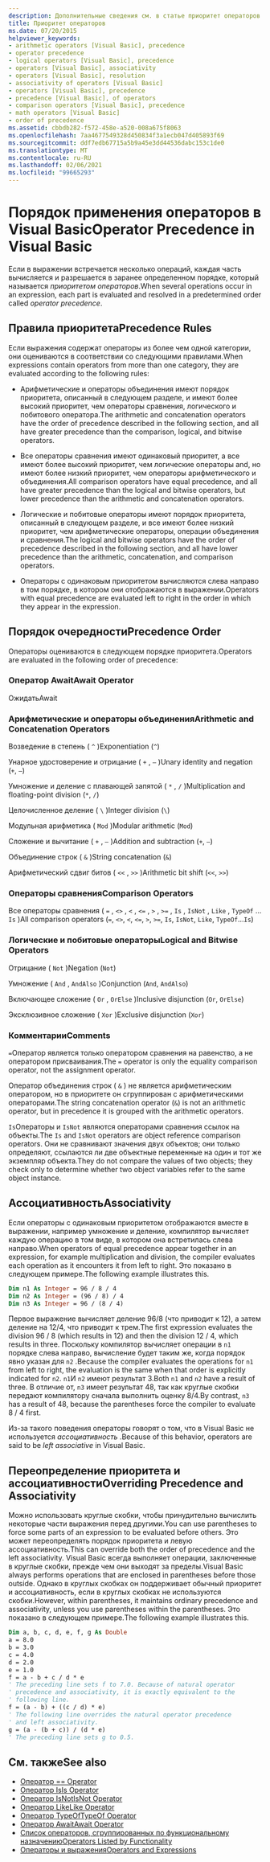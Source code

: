 ```yaml
---
description: Дополнительные сведения см. в статье приоритет операторов в Visual Basic
title: Приоритет операторов
ms.date: 07/20/2015
helpviewer_keywords:
- arithmetic operators [Visual Basic], precedence
- operator precedence
- logical operators [Visual Basic], precedence
- operators [Visual Basic], associativity
- operators [Visual Basic], resolution
- associativity of operators [Visual Basic]
- operators [Visual Basic], precedence
- precedence [Visual Basic], of operators
- comparison operators [Visual Basic], precedence
- math operators [Visual Basic]
- order of precedence
ms.assetid: cbbdb282-f572-458e-a520-008a675f8063
ms.openlocfilehash: 7aa4677549328d450834f3a1ecb047d405893f69
ms.sourcegitcommit: ddf7edb67715a5b9a45e3dd44536dabc153c1de0
ms.translationtype: MT
ms.contentlocale: ru-RU
ms.lasthandoff: 02/06/2021
ms.locfileid: "99665293"
---
```

# <a name="operator-precedence-in-visual-basic"></a><span data-ttu-id="6402a-103">Порядок применения операторов в Visual Basic</span><span class="sxs-lookup"><span data-stu-id="6402a-103">Operator Precedence in Visual Basic</span></span>

<span data-ttu-id="6402a-104">Если в выражении встречается несколько операций, каждая часть вычисляется и разрешается в заранее определенном порядке, который называется *приоритетом операторов*.</span><span class="sxs-lookup"><span data-stu-id="6402a-104">When several operations occur in an expression, each part is evaluated and resolved in a predetermined order called *operator precedence*.</span></span>

## <a name="precedence-rules"></a><span data-ttu-id="6402a-105">Правила приоритета</span><span class="sxs-lookup"><span data-stu-id="6402a-105">Precedence Rules</span></span>

 <span data-ttu-id="6402a-106">Если выражения содержат операторы из более чем одной категории, они оцениваются в соответствии со следующими правилами.</span><span class="sxs-lookup"><span data-stu-id="6402a-106">When expressions contain operators from more than one category, they are evaluated according to the following rules:</span></span>

- <span data-ttu-id="6402a-107">Арифметические и операторы объединения имеют порядок приоритета, описанный в следующем разделе, и имеют более высокий приоритет, чем операторы сравнения, логического и побитового оператора.</span><span class="sxs-lookup"><span data-stu-id="6402a-107">The arithmetic and concatenation operators have the order of precedence described in the following section, and all have greater precedence than the comparison, logical, and bitwise operators.</span></span>

- <span data-ttu-id="6402a-108">Все операторы сравнения имеют одинаковый приоритет, а все имеют более высокий приоритет, чем логические операторы and, но имеют более низкий приоритет, чем операторы арифметического и объединения.</span><span class="sxs-lookup"><span data-stu-id="6402a-108">All comparison operators have equal precedence, and all have greater precedence than the logical and bitwise operators, but lower precedence than the arithmetic and concatenation operators.</span></span>

- <span data-ttu-id="6402a-109">Логические и побитовые операторы имеют порядок приоритета, описанный в следующем разделе, и все имеют более низкий приоритет, чем арифметические операторы, операции объединения и сравнения.</span><span class="sxs-lookup"><span data-stu-id="6402a-109">The logical and bitwise operators have the order of precedence described in the following section, and all have lower precedence than the arithmetic, concatenation, and comparison operators.</span></span>

- <span data-ttu-id="6402a-110">Операторы с одинаковым приоритетом вычисляются слева направо в том порядке, в котором они отображаются в выражении.</span><span class="sxs-lookup"><span data-stu-id="6402a-110">Operators with equal precedence are evaluated left to right in the order in which they appear in the expression.</span></span>

## <a name="precedence-order"></a><span data-ttu-id="6402a-111">Порядок очередности</span><span class="sxs-lookup"><span data-stu-id="6402a-111">Precedence Order</span></span>

 <span data-ttu-id="6402a-112">Операторы оцениваются в следующем порядке приоритета.</span><span class="sxs-lookup"><span data-stu-id="6402a-112">Operators are evaluated in the following order of precedence:</span></span>

### <a name="await-operator"></a><span data-ttu-id="6402a-113">Оператор Await</span><span class="sxs-lookup"><span data-stu-id="6402a-113">Await Operator</span></span>

 <span data-ttu-id="6402a-114">Ожидать</span><span class="sxs-lookup"><span data-stu-id="6402a-114">Await</span></span>

### <a name="arithmetic-and-concatenation-operators"></a><span data-ttu-id="6402a-115">Арифметические и операторы объединения</span><span class="sxs-lookup"><span data-stu-id="6402a-115">Arithmetic and Concatenation Operators</span></span>

 <span data-ttu-id="6402a-116">Возведение в степень ( `^` )</span><span class="sxs-lookup"><span data-stu-id="6402a-116">Exponentiation (`^`)</span></span>

 <span data-ttu-id="6402a-117">Унарное удостоверение и отрицание ( `+` , `–` )</span><span class="sxs-lookup"><span data-stu-id="6402a-117">Unary identity and negation (`+`, `–`)</span></span>

 <span data-ttu-id="6402a-118">Умножение и деление с плавающей запятой ( `*` , `/` )</span><span class="sxs-lookup"><span data-stu-id="6402a-118">Multiplication and floating-point division (`*`, `/`)</span></span>

 <span data-ttu-id="6402a-119">Целочисленное деление ( `\` )</span><span class="sxs-lookup"><span data-stu-id="6402a-119">Integer division (`\`)</span></span>

 <span data-ttu-id="6402a-120">Модульная арифметика ( `Mod` )</span><span class="sxs-lookup"><span data-stu-id="6402a-120">Modular arithmetic (`Mod`)</span></span>

 <span data-ttu-id="6402a-121">Сложение и вычитание ( `+` , `–` )</span><span class="sxs-lookup"><span data-stu-id="6402a-121">Addition and subtraction (`+`, `–`)</span></span>

 <span data-ttu-id="6402a-122">Объединение строк ( `&` )</span><span class="sxs-lookup"><span data-stu-id="6402a-122">String concatenation (`&`)</span></span>

 <span data-ttu-id="6402a-123">Арифметический сдвиг битов ( `<<` , `>>` )</span><span class="sxs-lookup"><span data-stu-id="6402a-123">Arithmetic bit shift (`<<`, `>>`)</span></span>

### <a name="comparison-operators"></a><span data-ttu-id="6402a-124">Операторы сравнения</span><span class="sxs-lookup"><span data-stu-id="6402a-124">Comparison Operators</span></span>

 <span data-ttu-id="6402a-125">Все операторы сравнения ( `=` , `<>` , `<` , `<=` , `>` , `>=` , `Is` , `IsNot` , `Like` , `TypeOf` ... `Is` )</span><span class="sxs-lookup"><span data-stu-id="6402a-125">All comparison operators (`=`, `<>`, `<`, `<=`, `>`, `>=`, `Is`, `IsNot`, `Like`, `TypeOf`...`Is`)</span></span>

### <a name="logical-and-bitwise-operators"></a><span data-ttu-id="6402a-126">Логические и побитовые операторы</span><span class="sxs-lookup"><span data-stu-id="6402a-126">Logical and Bitwise Operators</span></span>

 <span data-ttu-id="6402a-127">Отрицание ( `Not` )</span><span class="sxs-lookup"><span data-stu-id="6402a-127">Negation (`Not`)</span></span>

 <span data-ttu-id="6402a-128">Умножение ( `And` , `AndAlso` )</span><span class="sxs-lookup"><span data-stu-id="6402a-128">Conjunction (`And`, `AndAlso`)</span></span>

 <span data-ttu-id="6402a-129">Включающее сложение ( `Or` , `OrElse` )</span><span class="sxs-lookup"><span data-stu-id="6402a-129">Inclusive disjunction (`Or`, `OrElse`)</span></span>

 <span data-ttu-id="6402a-130">Эксклюзивное сложение ( `Xor` )</span><span class="sxs-lookup"><span data-stu-id="6402a-130">Exclusive disjunction (`Xor`)</span></span>

### <a name="comments"></a><span data-ttu-id="6402a-131">Комментарии</span><span class="sxs-lookup"><span data-stu-id="6402a-131">Comments</span></span>

 <span data-ttu-id="6402a-132">`=`Оператор является только оператором сравнения на равенство, а не оператором присваивания.</span><span class="sxs-lookup"><span data-stu-id="6402a-132">The `=` operator is only the equality comparison operator, not the assignment operator.</span></span>

 <span data-ttu-id="6402a-133">Оператор объединения строк ( `&` ) не является арифметическим оператором, но в приоритете он сгруппирован с арифметическими операторами.</span><span class="sxs-lookup"><span data-stu-id="6402a-133">The string concatenation operator (`&`) is not an arithmetic operator, but in precedence it is grouped with the arithmetic operators.</span></span>

 <span data-ttu-id="6402a-134">`Is`Операторы и `IsNot` являются операторами сравнения ссылок на объекты.</span><span class="sxs-lookup"><span data-stu-id="6402a-134">The `Is` and `IsNot` operators are object reference comparison operators.</span></span> <span data-ttu-id="6402a-135">Они не сравнивают значения двух объектов; они только определяют, ссылаются ли две объектные переменные на один и тот же экземпляр объекта.</span><span class="sxs-lookup"><span data-stu-id="6402a-135">They do not compare the values of two objects; they check only to determine whether two object variables refer to the same object instance.</span></span>

## <a name="associativity"></a><span data-ttu-id="6402a-136">Ассоциативность</span><span class="sxs-lookup"><span data-stu-id="6402a-136">Associativity</span></span>

 <span data-ttu-id="6402a-137">Если операторы с одинаковым приоритетом отображаются вместе в выражении, например умножение и деление, компилятор вычисляет каждую операцию в том виде, в котором она встретилась слева направо.</span><span class="sxs-lookup"><span data-stu-id="6402a-137">When operators of equal precedence appear together in an expression, for example multiplication and division, the compiler evaluates each operation as it encounters it from left to right.</span></span> <span data-ttu-id="6402a-138">Это показано в следующем примере.</span><span class="sxs-lookup"><span data-stu-id="6402a-138">The following example illustrates this.</span></span>

```vb
Dim n1 As Integer = 96 / 8 / 4
Dim n2 As Integer = (96 / 8) / 4
Dim n3 As Integer = 96 / (8 / 4)
```

 <span data-ttu-id="6402a-139">Первое выражение вычисляет деление 96/8 (что приводит к 12), а затем деление на 12/4, что приводит к трем.</span><span class="sxs-lookup"><span data-stu-id="6402a-139">The first expression evaluates the division 96 / 8 (which results in 12) and then the division 12 / 4, which results in three.</span></span> <span data-ttu-id="6402a-140">Поскольку компилятор вычисляет операции в `n1` порядке слева направо, вычисление будет таким же, когда порядок явно указан для `n2` .</span><span class="sxs-lookup"><span data-stu-id="6402a-140">Because the compiler evaluates the operations for `n1` from left to right, the evaluation is the same when that order is explicitly indicated for `n2`.</span></span> <span data-ttu-id="6402a-141">`n1`И `n2` имеют результат 3.</span><span class="sxs-lookup"><span data-stu-id="6402a-141">Both `n1` and `n2` have a result of three.</span></span> <span data-ttu-id="6402a-142">В отличие от, `n3` имеет результат 48, так как круглые скобки передают компилятору сначала выполнить оценку 8/4.</span><span class="sxs-lookup"><span data-stu-id="6402a-142">By contrast, `n3` has a result of 48, because the parentheses force the compiler to evaluate 8 / 4 first.</span></span>

 <span data-ttu-id="6402a-143">Из-за такого поведения операторы говорят о том, что в Visual Basic не используется *ассоциативность* .</span><span class="sxs-lookup"><span data-stu-id="6402a-143">Because of this behavior, operators are said to be *left associative* in Visual Basic.</span></span>

## <a name="overriding-precedence-and-associativity"></a><span data-ttu-id="6402a-144">Переопределение приоритета и ассоциативности</span><span class="sxs-lookup"><span data-stu-id="6402a-144">Overriding Precedence and Associativity</span></span>

 <span data-ttu-id="6402a-145">Можно использовать круглые скобки, чтобы принудительно вычислить некоторые части выражения перед другими.</span><span class="sxs-lookup"><span data-stu-id="6402a-145">You can use parentheses to force some parts of an expression to be evaluated before others.</span></span> <span data-ttu-id="6402a-146">Это может переопределять порядок приоритета и левую ассоциативность.</span><span class="sxs-lookup"><span data-stu-id="6402a-146">This can override both the order of precedence and the left associativity.</span></span> <span data-ttu-id="6402a-147">Visual Basic всегда выполняет операции, заключенные в круглые скобки, прежде чем они выходят за пределы.</span><span class="sxs-lookup"><span data-stu-id="6402a-147">Visual Basic always performs operations that are enclosed in parentheses before those outside.</span></span> <span data-ttu-id="6402a-148">Однако в круглых скобках он поддерживает обычный приоритет и ассоциативность, если в круглых скобках не используются скобки.</span><span class="sxs-lookup"><span data-stu-id="6402a-148">However, within parentheses, it maintains ordinary precedence and associativity, unless you use parentheses within the parentheses.</span></span> <span data-ttu-id="6402a-149">Это показано в следующем примере.</span><span class="sxs-lookup"><span data-stu-id="6402a-149">The following example illustrates this.</span></span>

```vb
Dim a, b, c, d, e, f, g As Double
a = 8.0
b = 3.0
c = 4.0
d = 2.0
e = 1.0
f = a - b + c / d * e
' The preceding line sets f to 7.0. Because of natural operator
' precedence and associativity, it is exactly equivalent to the
' following line.
f = (a - b) + ((c / d) * e)
' The following line overrides the natural operator precedence
' and left associativity.
g = (a - (b + c)) / (d * e)
' The preceding line sets g to 0.5.
```

## <a name="see-also"></a><span data-ttu-id="6402a-150">См. также</span><span class="sxs-lookup"><span data-stu-id="6402a-150">See also</span></span>

- [<span data-ttu-id="6402a-151">Оператор =</span><span class="sxs-lookup"><span data-stu-id="6402a-151">= Operator</span></span>](assignment-operator.md)
- [<span data-ttu-id="6402a-152">Оператор Is</span><span class="sxs-lookup"><span data-stu-id="6402a-152">Is Operator</span></span>](is-operator.md)
- [<span data-ttu-id="6402a-153">Оператор IsNot</span><span class="sxs-lookup"><span data-stu-id="6402a-153">IsNot Operator</span></span>](isnot-operator.md)
- [<span data-ttu-id="6402a-154">Оператор Like</span><span class="sxs-lookup"><span data-stu-id="6402a-154">Like Operator</span></span>](like-operator.md)
- [<span data-ttu-id="6402a-155">Оператор TypeOf</span><span class="sxs-lookup"><span data-stu-id="6402a-155">TypeOf Operator</span></span>](typeof-operator.md)
- [<span data-ttu-id="6402a-156">Оператор Await</span><span class="sxs-lookup"><span data-stu-id="6402a-156">Await Operator</span></span>](await-operator.md)
- [<span data-ttu-id="6402a-157">Список операторов, сгруппированных по функциональному назначению</span><span class="sxs-lookup"><span data-stu-id="6402a-157">Operators Listed by Functionality</span></span>](operators-listed-by-functionality.md)
- [<span data-ttu-id="6402a-158">Операторы и выражения</span><span class="sxs-lookup"><span data-stu-id="6402a-158">Operators and Expressions</span></span>](../../programming-guide/language-features/operators-and-expressions/index.md)
